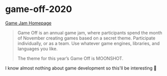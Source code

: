 # game-off-2020
[Game Jam Homepage](https://itch.io/jam/game-off-2020)

> Game Off is an annual game jam, where participants spend the month of November creating games based on a secret theme. Participate individually, or as a team. Use whatever game engines, libraries, and languages you like.
>
> The theme for this year’s Game Off is MOONSHOT.


I know almost nothing about game development so this'll be interesting 🤷 
